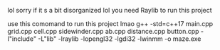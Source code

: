 lol sorry if it s a bit disorganized lol
you need Raylib to run this project

use this comomand to run this project lmao
g++ -std=c++17 main.cpp grid.cpp cell.cpp sidewinder.cpp ab.cpp distance.cpp button.cpp -I"include" -L"lib" -lraylib -lopengl32 -lgdi32 -lwinmm -o maze.exe
